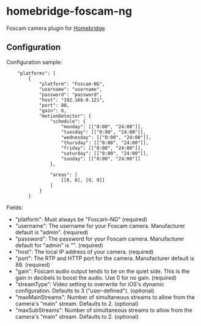 # homebridge-foscam-ng

Foscam camera plugin for [Homebridge](https://github.com/nfarina/homebridge)

## Configuration

Configuration sample:

```
    "platforms": [
        {
            "platform": "Foscam-NG",
            "username": "username",
            "password": "password",
            "host": "192.168.0.121",
            "port": 88,
            "gain": 6,
            "motionDetector": {
                "schedule": {
                    "monday": [["0:00", "24:00"]],
                    "tuesday": [["0:00", "24:00"]],
                    "wednesday": [["0:00", "24:00"]],
                    "thursday": [["0:00", "24:00"]],
                    "friday": [["0:00", "24:00"]],
                    "saturday": [["0:00", "24:00"]],
                    "sunday": [["0:00", "24:00"]]
                },

                "areas": [
                    [[0, 0], [9, 9]]
                ]
            }
        }

```

Fields:

* "platform": Must always be "Foscam-NG" (required)
* "username": The username for your Foscam camera. Manufacturer default is "admin". (required)
* "password": The password for your Foscam camera. Manufacturer default for "admin" is "". (required)
* "host": The local IP address of your camera. (required)
* "port": The RTP and HTTP port for the camera. Manufacturer default is 88. (required)
* "gain": Foscam audio output tends to be on the quiet side. This is the gain in decibels to boost the audio. Use 0 for no gain. (required)
* "streamType": Video setting to overwrite for iOS's dynamic configuration. Defaults to 3 ("user-defined"). (optional)
* "maxMainStreams": Number of simultaneous streams to allow from the camera's "main" stream. Defaults to 2. (optional)
* "maxSubStreams": Number of simultaneous streams to allow from the camera's "main" stream. Defaults to 2. (optional)

